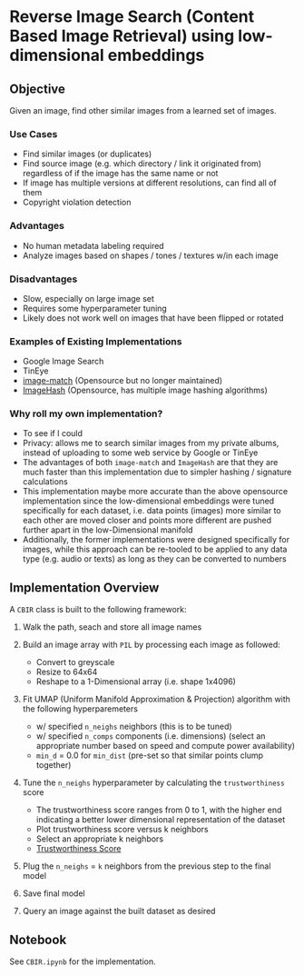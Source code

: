 # Reverse Image Search (Content Based Image Retrieval) using low-dimensional embeddings

## Objective

Given an image, find other similar images from a learned set of images.

### Use Cases

-   Find similar images (or duplicates)
-   Find source image (e.g. which directory / link it originated from)
    regardless of if the image has the same name or not
-   If image has multiple versions at different resolutions, can find all of
    them
-   Copyright violation detection

### Advantages

-   No human metadata labeling required
-   Analyze images based on shapes / tones / textures w/in each image

### Disadvantages

-   Slow, especially on large image set
-   Requires some hyperparameter tuning
-   Likely does not work well on images that have been flipped or rotated

### Examples of Existing Implementations

-   Google Image Search
-   TinEye
-   [image-match](https://github.com/rhsimplex/image-match) (Opensource but no longer maintained)
-   [ImageHash](https://github.com/JohannesBuchner/imagehash) (Opensource, has multiple image hashing algorithms)

### Why roll my own implementation?

-   To see if I could
-   Privacy: allows me to search similar images from my private albums, instead
    of uploading to some web service by Google or TinEye
-   The advantages of both `image-match` and `ImageHash` are that they are much
    faster than this implementation due to simpler hashing / signature
    calculations
-   This implementation maybe more accurate than the above opensource
    implementation since the low-dimensional embeddings were tuned specifically
    for each dataset, i.e. data points (images) more similar to each other are
    moved closer and points more different are pushed further apart in the
    low-Dimensional manifold
-   Additionally, the former implementations were designed specifically for
    images, while this approach can be re-tooled to be applied to any data type
    (e.g. audio or texts) as long as they can be converted to numbers

## Implementation Overview

A `CBIR` class is built to the following framework:

1.  Walk the path, seach and store all image names
2.  Build an image array with `PIL` by processing each image as followed:

    -   Convert to greyscale
    -   Resize to 64x64
    -   Reshape to a 1-Dimensional array (i.e. shape 1x4096)

3.  Fit UMAP (Uniform Manifold Approximation & Projection) algorithm with the
    following hyperparemeters

    -   w/ specified `n_neighs` neighbors (this is to be tuned)
    -   w/ specified `n_comps` components (i.e. dimensions) (select an
        appropriate number based on speed and compute power availability)
    -   `min_d` = 0.0 for `min_dist` (pre-set so that similar points clump
        together)

4.  Tune the `n_neighs` hyperparameter by calculating the `trustworthiness`
    score

    -   The trustworthiness score ranges from 0 to 1, with the higher end
        indicating a better lower dimensional representation of the dataset
    -   Plot trustworthiness score versus k neighbors
    -   Select an appropriate k neighbors
    -   [Trustworthiness
        Score](https://scikit-learn.org/stable/modules/generated/sklearn.manifold.trustworthiness.html)

5.  Plug the `n_neighs` = `k` neighbors from the previous step to the final model
6.  Save final model
7.  Query an image against the built dataset as desired

## Notebook

See `CBIR.ipynb` for the implementation.
